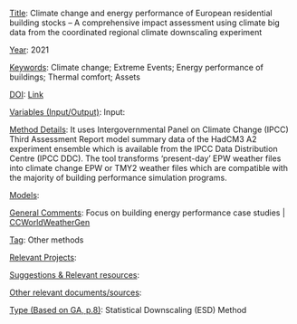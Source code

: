 <ins>Title</ins>: Climate change and energy performance of European residential building stocks – A comprehensive impact assessment using climate big data from the coordinated regional climate downscaling experiment

<ins>Year</ins>: 2021

<ins>Keywords</ins>: Climate change; Extreme Events; Energy performance of buildings; Thermal comfort; Assets 

<ins>DOI</ins>: [Link]("https://doi.org/10.1016/j.apenergy.2021.117246")

<ins>Variables (Input/Output)</ins>: Input: 

<ins>Method Details</ins>: It uses Intergovernmental Panel on Climate Change (IPCC) Third Assessment Report model summary data of the HadCM3 A2 experiment ensemble which is available from the IPCC Data Distribution Centre (IPCC DDC). The tool transforms ‘present-day’ EPW weather files into climate change EPW or TMY2 weather files which are compatible with the majority of building performance simulation programs.

<ins>Models</ins>:

<ins>General Comments</ins>: Focus on building energy performance case studies | [CCWorldWeatherGen](https://energy.soton.ac.uk/climate-change-world-weather-file-generator-for-world-wide-weather-data-ccworldweathergen/)

<ins>Tag</ins>: Other methods

<ins>Relevant Projects</ins>: 

<ins>Suggestions \& Relevant resources</ins>: 

<ins>Other relevant documents/sources</ins>: 

<ins>Type (Based on GA, p.8)</ins>: Statistical Downscaling (ESD) Method